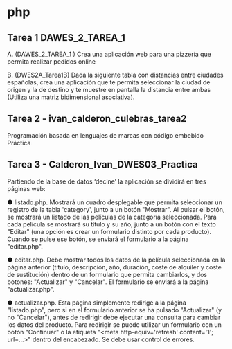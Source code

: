 # php

## Tarea 1 DAWES_2_TAREA_1
A. (DAWES_2_TAREA_1 ) Crea una aplicación web para una pizzería que permita realizar
pedidos online

B. (DWES2A_Tarea1B) Dada la siguiente tabla con distancias entre ciudades
españolas, crea una aplicación que te permita seleccionar la ciudad de origen y la de
destino y te muestre en pantalla la distancia entre ambas (Utiliza una matriz
bidimensional asociativa).

## Tarea 2 - ivan_calderon_culebras_tarea2
Programación basada en lenguajes de marcas con código embebido
Práctica

## Tarea 3 - Calderon_Ivan_DWES03_Practica
Partiendo de la base de datos ‘decine’ la aplicación se
dividirá en tres páginas web:

● listado.php. Mostrará un cuadro desplegable que permita seleccionar un registro de la tabla
'category', junto a un botón "Mostrar". Al pulsar el botón, se mostrará un listado de las
películas de la categoría seleccionada.
Para cada película se mostrará su título y su año, junto a un botón con el texto "Editar" (una
opción es crear un formulario distinto por cada producto). Cuando se pulse ese botón, se
enviará el formulario a la página "editar.php".

● editar.php. Debe mostrar todos los datos de la película seleccionada en la página anterior
(título, descripción, año, duración, coste de alquiler y coste de sustitución) dentro de un
formulario que permita cambiarlos, y dos botones: "Actualizar" y "Cancelar". El formulario se
enviará a la página "actualizar.php".

● actualizar.php. Esta página simplemente redirige a la página "listado.php", pero si en el
formulario anterior se ha pulsado "Actualizar" (y no "Cancelar"), antes de redirigir debe
ejecutar una consulta para cambiar los datos del producto. Para redirigir se puede utilizar un
formulario con un botón "Continuar" o la etiqueta "<meta http-equiv='refresh' content='1';
url=...>" dentro del encabezado.
Se debe usar control de errores.

